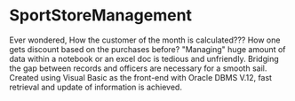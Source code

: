 # SportStoreManagement
Ever wondered, How the customer of the month is calculated??? How one gets discount based on the purchases before?
"Managing" huge amount of data within a notebook or an excel doc is tedious and unfriendly.
Bridging the gap between records and officers are necessary for a smooth sail.
Created using Visual Basic as the front-end with Oracle DBMS V.12, fast retrieval and update of information is achieved.

